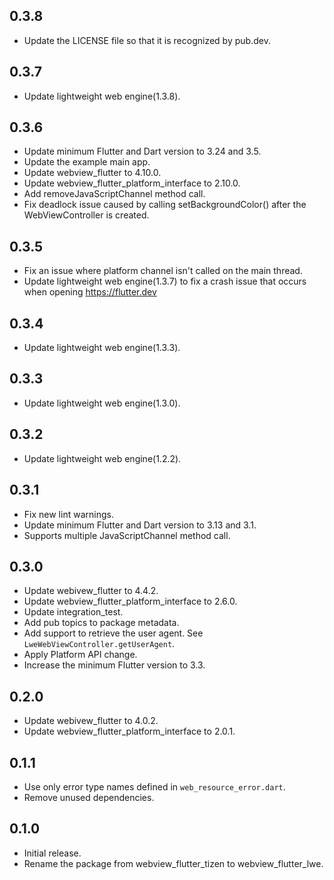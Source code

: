 ## 0.3.8

* Update the LICENSE file so that it is recognized by pub.dev.

## 0.3.7

* Update lightweight web engine(1.3.8).

## 0.3.6

* Update minimum Flutter and Dart version to 3.24 and 3.5.
* Update the example main app.
* Update webview_flutter to 4.10.0.
* Update webview_flutter_platform_interface to 2.10.0.
* Add removeJavaScriptChannel method call.
* Fix deadlock issue caused by calling setBackgroundColor() after the WebViewController is created.

## 0.3.5

* Fix an issue where platform channel isn't called on the main thread.
* Update lightweight web engine(1.3.7) to fix a crash issue that occurs when opening https://flutter.dev

## 0.3.4

* Update lightweight web engine(1.3.3).

## 0.3.3

* Update lightweight web engine(1.3.0).

## 0.3.2

* Update lightweight web engine(1.2.2).

## 0.3.1

* Fix new lint warnings.
* Update minimum Flutter and Dart version to 3.13 and 3.1.
* Supports multiple JavaScriptChannel method call.

## 0.3.0

* Update webivew_flutter to 4.4.2.
* Update webview_flutter_platform_interface to 2.6.0.
* Update integration_test.
* Add pub topics to package metadata.
* Add support to retrieve the user agent. See `LweWebViewController.getUserAgent`.
* Apply Platform API change.
* Increase the minimum Flutter version to 3.3.

## 0.2.0

* Update webivew_flutter to 4.0.2.
* Update webview_flutter_platform_interface to 2.0.1.

## 0.1.1

* Use only error type names defined in `web_resource_error.dart`.
* Remove unused dependencies.

## 0.1.0

* Initial release.
* Rename the package from webview_flutter_tizen to webview_flutter_lwe.
